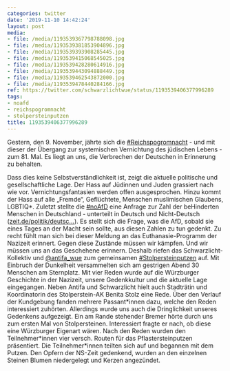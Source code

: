 ```yaml
---
categories: twitter
date: '2019-11-10 14:42:24'
layout: post
media:
- file: /media/1193539367798788098.jpg
- file: /media/1193539381853904896.jpg
- file: /media/1193539393908285445.jpg
- file: /media/1193539415068545025.jpg
- file: /media/1193539428280614916.jpg
- file: /media/1193539443094888449.jpg
- file: /media/1193539462543872000.jpg
- file: /media/1193539478440284166.jpg
ref: https://twitter.com/schwarzlichtwue/status/1193539406377996289
tags:
- noafd
- reichspogromnacht
- stolpersteinputzen
title: 1193539406377996289
---
```

Gestern, den 9. November, jährte sich die [#Reichspogromnacht](/t/reichspogromnacht) - und mit dieser der Übergang zur systemischen Vernichtung des jüdischen Lebens - zum 81. Mal. Es liegt an uns, die Verbrechen der Deutschen in Erinnerung zu behalten.

 
Dass dies keine Selbstverständlichkeit ist, zeigt die aktuelle politische und gesellschaftliche Lage. Der Hass auf Jüdinnen und Juden grassiert nach wie vor. Vernichtungsfantasien werden offen ausgesprochen. 
Hinzu kommt der Hass auf alle „Fremde“, Geflüchtete, Menschen muslimischen Glaubens, LGBTIQ\*. 
Zuletzt stellte die [#noAfD](/t/noafd) eine Anfrage zur Zahl der beHinderten Menschen in Deutschland - unterteilt in Deutsch und Nicht-Deutsch ([zeit.de/politik/deutsc…](https://www.zeit.de/politik/deutschland/2018-04/alternative-fuer-deutschland-kleine-anfrage-bundestag-behinderte-kritik)).
Es stellt sich die Frage, was die AfD, sobald sie eines Tages an der Macht sein sollte, aus diesen Zahlen zu tun gedenkt. Zu recht fühlt man sich bei dieser Meldung an das Euthanasie-Programm der Nazizeit erinnert.
Gegen diese Zustände müssen wir kämpfen.
Und wir müssen uns an das Geschehene erinnern.
Deshalb riefen das Schwarzlicht-Kollektiv und [@antifa_wue](https://twitter.com/antifa_wue) zum gemeinsamen [#Stolpersteinputzen](/t/stolpersteinputzen) auf. Mit Einbruch der Dunkelheit versammelten sich am gestrigen Abend 30 Menschen am Sternplatz.
Mit vier Reden wurde auf die Würzburger Geschichte in der Nazizeit, unsere Gedenkkultur und die aktuelle Lage eingegangen. Neben Antifa und Schwarzlicht hielt auch Stadträtin und Koordinatorin des Stolperstein-AK Benita Stolz eine Rede.
Über den Verlauf der Kundgebung fanden mehrere Passant\*innen dazu, welche den Reden interessiert zuhörten. Allerdings wurde uns auch die Dringlichkeit unseres Gedenkens aufgezeigt.
Ein am Rande stehender Bremer hörte durch uns zum ersten Mal von Stolpersteinen. Interessiert fragte er nach, ob diese eine Würzburger Eigenart wären.
Nach den Reden wurden den Teilnehmer\*innen vier versch. Routen für das Pflastersteinputzen präsentiert. Die Teilnehmer\*innen teilten sich auf und begannen mit dem Putzen. Den Opfern der NS-Zeit gedenkend, wurden an den einzelnen Steinen Blumen niedergelegt und Kerzen angezündet.